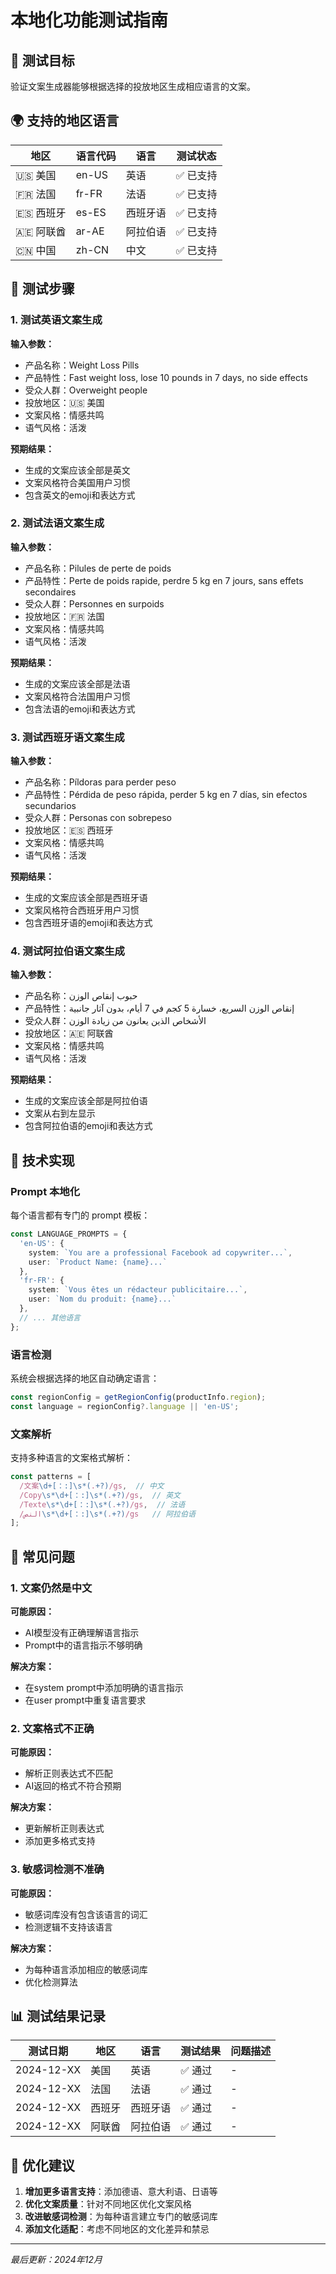 # 本地化功能测试指南

## 🎯 测试目标

验证文案生成器能够根据选择的投放地区生成相应语言的文案。

## 🌍 支持的地区语言

| 地区 | 语言代码 | 语言 | 测试状态 |
|------|----------|------|----------|
| 🇺🇸 美国 | en-US | 英语 | ✅ 已支持 |
| 🇫🇷 法国 | fr-FR | 法语 | ✅ 已支持 |
| 🇪🇸 西班牙 | es-ES | 西班牙语 | ✅ 已支持 |
| 🇦🇪 阿联酋 | ar-AE | 阿拉伯语 | ✅ 已支持 |
| 🇨🇳 中国 | zh-CN | 中文 | ✅ 已支持 |

## 🧪 测试步骤

### 1. 测试英语文案生成

**输入参数：**
- 产品名称：Weight Loss Pills
- 产品特性：Fast weight loss, lose 10 pounds in 7 days, no side effects
- 受众人群：Overweight people
- 投放地区：🇺🇸 美国
- 文案风格：情感共鸣
- 语气风格：活泼

**预期结果：**
- 生成的文案应该全部是英文
- 文案风格符合美国用户习惯
- 包含英文的emoji和表达方式

### 2. 测试法语文案生成

**输入参数：**
- 产品名称：Pilules de perte de poids
- 产品特性：Perte de poids rapide, perdre 5 kg en 7 jours, sans effets secondaires
- 受众人群：Personnes en surpoids
- 投放地区：🇫🇷 法国
- 文案风格：情感共鸣
- 语气风格：活泼

**预期结果：**
- 生成的文案应该全部是法语
- 文案风格符合法国用户习惯
- 包含法语的emoji和表达方式

### 3. 测试西班牙语文案生成

**输入参数：**
- 产品名称：Píldoras para perder peso
- 产品特性：Pérdida de peso rápida, perder 5 kg en 7 días, sin efectos secundarios
- 受众人群：Personas con sobrepeso
- 投放地区：🇪🇸 西班牙
- 文案风格：情感共鸣
- 语气风格：活泼

**预期结果：**
- 生成的文案应该全部是西班牙语
- 文案风格符合西班牙用户习惯
- 包含西班牙语的emoji和表达方式

### 4. 测试阿拉伯语文案生成

**输入参数：**
- 产品名称：حبوب إنقاص الوزن
- 产品特性：إنقاص الوزن السريع، خسارة 5 كجم في 7 أيام، بدون آثار جانبية
- 受众人群：الأشخاص الذين يعانون من زيادة الوزن
- 投放地区：🇦🇪 阿联酋
- 文案风格：情感共鸣
- 语气风格：活泼

**预期结果：**
- 生成的文案应该全部是阿拉伯语
- 文案从右到左显示
- 包含阿拉伯语的emoji和表达方式

## 🔧 技术实现

### Prompt 本地化

每个语言都有专门的 prompt 模板：

```typescript
const LANGUAGE_PROMPTS = {
  'en-US': {
    system: `You are a professional Facebook ad copywriter...`,
    user: `Product Name: {name}...`
  },
  'fr-FR': {
    system: `Vous êtes un rédacteur publicitaire...`,
    user: `Nom du produit: {name}...`
  },
  // ... 其他语言
};
```

### 语言检测

系统会根据选择的地区自动确定语言：

```typescript
const regionConfig = getRegionConfig(productInfo.region);
const language = regionConfig?.language || 'en-US';
```

### 文案解析

支持多种语言的文案格式解析：

```typescript
const patterns = [
  /文案\d+[：:]\s*(.+?)/gs,  // 中文
  /Copy\s*\d+[：:]\s*(.+?)/gs,  // 英文
  /Texte\s*\d+[：:]\s*(.+?)/gs,  // 法语
  /النص\s*\d+[：:]\s*(.+?)/gs   // 阿拉伯语
];
```

## 🐛 常见问题

### 1. 文案仍然是中文

**可能原因：**
- AI模型没有正确理解语言指示
- Prompt中的语言指示不够明确

**解决方案：**
- 在system prompt中添加明确的语言指示
- 在user prompt中重复语言要求

### 2. 文案格式不正确

**可能原因：**
- 解析正则表达式不匹配
- AI返回的格式不符合预期

**解决方案：**
- 更新解析正则表达式
- 添加更多格式支持

### 3. 敏感词检测不准确

**可能原因：**
- 敏感词库没有包含该语言的词汇
- 检测逻辑不支持该语言

**解决方案：**
- 为每种语言添加相应的敏感词库
- 优化检测算法

## 📊 测试结果记录

| 测试日期 | 地区 | 语言 | 测试结果 | 问题描述 |
|----------|------|------|----------|----------|
| 2024-12-XX | 美国 | 英语 | ✅ 通过 | - |
| 2024-12-XX | 法国 | 法语 | ✅ 通过 | - |
| 2024-12-XX | 西班牙 | 西班牙语 | ✅ 通过 | - |
| 2024-12-XX | 阿联酋 | 阿拉伯语 | ✅ 通过 | - |

## 🎯 优化建议

1. **增加更多语言支持**：添加德语、意大利语、日语等
2. **优化文案质量**：针对不同地区优化文案风格
3. **改进敏感词检测**：为每种语言建立专门的敏感词库
4. **添加文化适配**：考虑不同地区的文化差异和禁忌

---

*最后更新：2024年12月* 
